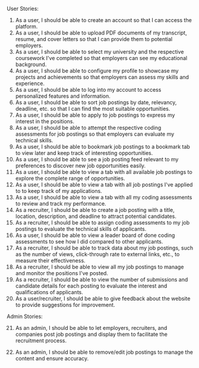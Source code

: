 User Stories:
1. As a user, I should be able to create an account so that I can access the platform.
2. As a user, I should be able to upload PDF documents of my transcript, resume, and cover letters so that I can provide them to potential employers.
3. As a user, I should be able to select my university and the respective coursework I've completed so that employers can see my educational background.
4. As a user, I should be able to configure my profile to showcase my projects and achievements so that employers can assess my skills and experience.
5. As a user, I should be able to log into my account to access personalized features and information.
6. As a user, I should be able to sort job postings by date, relevancy, deadline, etc. so that I can find the most suitable opportunities.
7. As a user, I should be able to apply to job postings to express my interest in the positions.
8. As a user, I should be able to attempt the respective coding assessments for job postings so that employers can evaluate my technical skills.
9. As a user, I should be able to bookmark job postings to a bookmark tab to view later and keep track of interesting opportunities.
10. As a user, I should be able to see a job posting feed relevant to my preferences to discover new job opportunities easily.
11. As a user, I should be able to view a tab with all available job postings to explore the complete range of opportunities.
12. As a user, I should be able to view a tab with all job postings I've applied to to keep track of my applications.
13. As a user, I should be able to view a tab with all my coding assessments to review and track my performance.
14. As a recruiter, I should be able to create a job posting with a title, location, description, and deadline to attract potential candidates.
15. As a recruiter, I should be able to assign coding assessments to my job postings to evaluate the technical skills of applicants.
16. As a user, I should be able to view a leader board of done coding assessments to see how I did compared to other applicants. 
17. As a recruiter, I should be able to track data about my job postings, such as the number of views, click-through rate to external links, etc., to measure their effectiveness.
18. As a recruiter, I should be able to view all my job postings to manage and monitor the positions I've posted.
19. As a recruiter, I should be able to view the number of submissions and candidate details for each posting to evaluate the interest and qualifications of applicants.
20. As a user/recruiter, I should be able to give feedback about the website to provide suggestions for improvement.

Admin Stories:

21. As an admin, I should be able to let employers, recruiters, and companies post job postings and display them to facilitate the recruitment process.

22. As an admin, I should be able to remove/edit job postings to manage the content and ensure accuracy.

